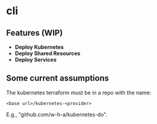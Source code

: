 # cli

## Features (WIP)

- **Deploy Kubernetes**
- **Deploy Shared Resources**
- **Deploy Services**

## Some current assumptions

The kubernetes terraform must be in a repo with the name:

```
<base url>/kubernetes-<provider>
```

E.g., "github.com/w-h-a/kubernetes-do".

